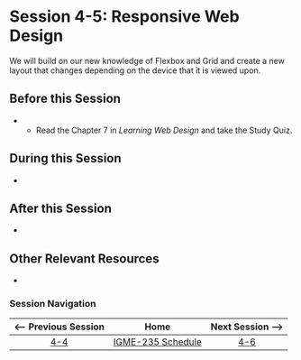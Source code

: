 # Session 4-5: Responsive Web Design

We will build on our new knowledge of Flexbox and Grid and create a new layout that changes depending on the device that it is viewed upon.

## Before this Session
- - Read the Chapter 7 in *Learning Web Design* and take the Study Quiz.

## During this Session
- 

## After this Session
- 

## Other Relevant Resources
- 

### Session Navigation

| <-- Previous Session |               Home                  | Next Session --> |
|:--------------------:|:-----------------------------------:|:----------------:|
|  [4-4](4-4.md)       | [IGME-235 Schedule](../schedule.md) |   [4-6](4-6.md)  |
